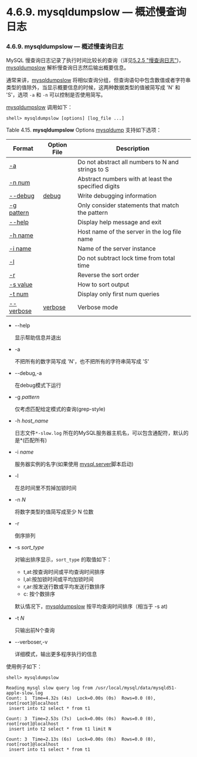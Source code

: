 # 4.6.9. mysqldumpslow — 概述慢查询日志

### 4.6.9. mysqldumpslow — 概述慢查询日志

MySQL 慢查询日志记录了执行时间比较长的查询（详见[5.2.5 "慢查询日志"][05.02.05])，[mysqldumpslow](#) 解析慢查询日志然后输出概要信息。


通常来讲，[mysqldumpslow](#) 将相似查询分组，但查询语句中包含数值或者字符串类型的值除外，当显示概要信息的时候，这两种数据类型的值被简写成 'N' 和 'S'，选项 `-a` 和 `-n` 可以控制是否使用简写。

[mysqldumpslow](#) 调用如下：

```shell
shell> mysqldumpslow [options] [log_file ...]
```

Table 4.15. **mysqldumpslow** Options
[mysqldump](#) 支持如下选项：

<table summary="mysqldumpslow Options" border="0">
    <thead>
        <tr>
            <th scope="col">
                Format
            </th>
            <th scope="col">
                Option File
            </th>
            <th scope="col">
                Description
            </th>
        </tr>
    </thead>
    <tbody>
        <tr>
            <td scope="row">
                <a href="javascript:void(0)">
                    -a
                </a>
            </td>
            <td>
                &nbsp;
            </td>
            <td>
                Do not abstract all numbers to N and strings to S
            </td>
        </tr>
        <tr>
            <td scope="row">
                <a href="javascript:void(0)">
                    -n num
                </a>
            </td>
            <td>
                &nbsp;
            </td>
            <td>
                Abstract numbers with at least the specified digits
            </td>
        </tr>
        <tr>
            <td scope="row">
                <a href="javascript:void(0)">
                    --debug
                </a>
            </td>
            <td>
                <a href="javascript:void(0)">
                    debug
                </a>
            </td>
            <td>
                Write debugging information
            </td>
        </tr>
        <tr>
            <td scope="row">
                <a href="javascript:void(0)">
                    -g pattern
                </a>
            </td>
            <td>
                &nbsp;
            </td>
            <td>
                Only consider statements that match the pattern
            </td>
        </tr>
        <tr>
            <td scope="row">
                <a href="javascript:void(0)">
                    --help
                </a>
            </td>
            <td>
                &nbsp;
            </td>
            <td>
                Display help message and exit
            </td>
        </tr>
        <tr>
            <td scope="row">
                <a href="javascript:void(0)">
                    -h name
                </a>
            </td>
            <td>
                &nbsp;
            </td>
            <td>
                Host name of the server in the log file name
            </td>
        </tr>
        <tr>
            <td scope="row">
                <a href="javascript:void(0)">
                    -i name
                </a>
            </td>
            <td>
                &nbsp;
            </td>
            <td>
                Name of the server instance
            </td>
        </tr>
        <tr>
            <td scope="row">
                <a href="javascript:void(0)">
                    -l
                </a>
            </td>
            <td>
                &nbsp;
            </td>
            <td>
                Do not subtract lock time from total time
            </td>
        </tr>
        <tr>
            <td scope="row">
                <a href="javascript:void(0)">
                    -r
                </a>
            </td>
            <td>
                &nbsp;
            </td>
            <td>
                Reverse the sort order
            </td>
        </tr>
        <tr>
            <td scope="row">
                <a href="javascript:void(0)">
                    -s value
                </a>
            </td>
            <td>
                &nbsp;
            </td>
            <td>
                How to sort output
            </td>
        </tr>
        <tr>
            <td scope="row">
                <a href="javascript:void(0)">
                    -t num
                </a>
            </td>
            <td>
                &nbsp;
            </td>
            <td>
                Display only first num queries
            </td>
        </tr>
        <tr>
            <td scope="row">
                <a href="javascript:void(0)">
                    --verbose
                </a>
            </td>
            <td>
                <a href="javascript:void(0)">
                    verbose
                </a>
            </td>
            <td>
                Verbose mode
            </td>
        </tr>
    </tbody>
</table>

* --help

	显示帮助信息并退出

* -a

	不把所有的数字简写成 'N'，也不把所有的字符串简写成 'S'

* --debug,-a

	在debug模式下运行

* -g *pattern*

	仅考虑匹配给定模式的查询(grep-style)

* -h *host_name*

	日志文件`*-slow.log` 所在的MySQL服务器主机名，可以包含通配符，默认的是\*(匹配所有)

* -i *name*

	服务器实例的名字(如果使用 [mysql.server][04.03.03]脚本启动)

* -l

	在总时间里不剪掉加锁时间

* -n *N*

	将数字类型的值简写成至少 N 位数

* -r

	倒序排列

* -s *sort_type*

	对输出排序显示，`sort_type` 的取值如下：
	
	- t,at:按查询时间或平均查询时间排序
	- l,al:按加锁时间或平均加锁时间
	- r,ar:按发送行数或平均发送行数排序
	- c: 按个数排序
	
	默认情况下，[mysqldumpslow](#) 按平均查询时间排序（相当于 -s at)

* -t *N*

	只输出前N个查询

* --verboser,-v

	详细模式，输出更多程序执行的信息

使用例子如下：


```shell
shell> mysqldumpslow

Reading mysql slow query log from /usr/local/mysql/data/mysqld51-apple-slow.log
Count: 1  Time=4.32s (4s)  Lock=0.00s (0s)  Rows=0.0 (0), root[root]@localhost
 insert into t2 select * from t1

Count: 3  Time=2.53s (7s)  Lock=0.00s (0s)  Rows=0.0 (0), root[root]@localhost
 insert into t2 select * from t1 limit N

Count: 3  Time=2.13s (6s)  Lock=0.00s (0s)  Rows=0.0 (0), root[root]@localhost
 insert into t1 select * from t1
```
	



[04.03.03]:./04.03.03_mysql.server_MySQL_Server_Startup_Script.md
[05.02.05]:../Chapter_05/05.02.05_The_Slow_Query_Log.md
